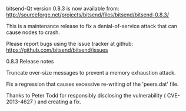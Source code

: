 bitsend-Qt version 0.8.3 is now available from:
  http://sourceforge.net/projects/bitsend/files/bitsend/bitsend-0.8.3/

This is a maintenance release to fix a denial-of-service attack that
can cause nodes to crash.

Please report bugs using the issue tracker at github:
  https://github.com/bitsend/bitsend/issues

0.8.3 Release notes

Truncate over-size messages to prevent a memory exhaustion attack.

Fix a regression that causes excessive re-writing of the 'peers.dat' file.


Thanks to Peter Todd for responsibly disclosing the vulnerability
( CVE-2013-4627 ) and creating a fix.
